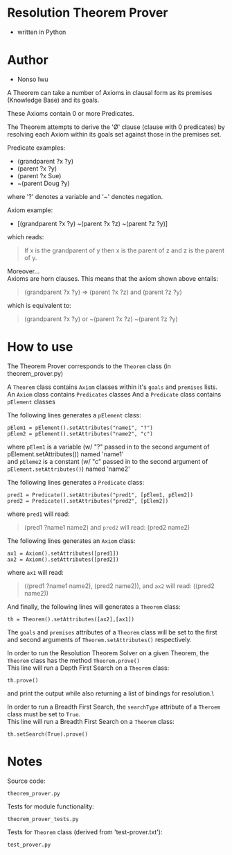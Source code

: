 # Resolution Theorem Prover
* written in Python

# Author
* Nonso Iwu

A Theorem can take a number of Axioms in clausal form as its premises (Knowledge Base) and its goals.

These Axioms contain 0 or more Predicates.

The Theorem attempts to derive the 'Ø' clause (clause with 0 predicates) by resolving each Axiom within its goals set against those in the premises set.

Predicate examples:
* (grandparent ?x ?y)
* (parent ?x ?y)
* (parent ?x Sue)
* ~(parent Doug ?y)

where '?' denotes a variable and '~' denotes negation.

Axiom example:
* [(grandparent ?x ?y) ~(parent ?x ?z) ~(parent ?z ?y)]

which reads:
> If x is the grandparent of y then x is the parent of z and z is the parent of y.

Moreover...\
Axioms are horn clauses. This means that the axiom shown above entails:
> (grandparent ?x ?y) => (parent ?x ?z) and (parent ?z ?y)

which is equivalent to:
> (grandparent ?x ?y) or ~(parent ?x ?z) ~(parent ?z ?y)

# How to use

The Theorem Prover corresponds to the ```Theorem``` class (in theorem_prover.py)

A ```Theorem``` class contains ```Axiom``` classes within it's ```goals``` and ```premises``` lists.
An ```Axiom``` class contains ```Predicates``` classes
And a ```Predicate``` class contains ```pElement``` classes

The following lines generates a ```pElement``` class:
```
pElem1 = pElement().setAttributes("name1", "?")
pElem2 = pElement().setAttributes("name2", "c")
```
where ```pElem1``` is a variable (w/ "?" passed in to the second argument of pElement.setAttributes()) named 'name1'\
and ```pEleme2``` is a constant (w/ "c" passed in to the second argument of ```pElement.setAttributes()```) named 'name2'

The following lines generates a ```Predicate``` class:	
```
pred1 = Predicate().setAttributes("pred1", [pElem1, pElem2])
pred2 = Predicate().setAttributes("pred2", [pElem2])
```
where ```pred1``` will read:
> (pred1 ?name1 name2)
and ```pred2``` will read:
> (pred2 name2)

The following lines generates an ```Axiom``` class:	
```
ax1 = Axiom().setAttributes([pred1])
ax2 = Axiom().setAttributes([pred2])
```
where ```ax1``` will read:
> ((pred1 ?name1 name2), (pred2 name2)), 
and ```ax2``` will read:
> ((pred2 name2))

And finally, the following lines will generates a ```Theorem``` class:
```
th = Theorem().setAttributes([ax2],[ax1])
```
The ```goals``` and ```premises``` attributes of a ```Theorem``` class will be set to the first and second arguments of ```Theorem.setAttributes()``` respectively.

In order to run the Resolution Theorem Solver on a given Theorem, the ```Theorem``` class has the method ```Theorem.prove()```\
This line will run a Depth First Search on a ```Theorem``` class:
```
th.prove()
``` 
and print the output while also returning a list of bindings for resolution.\

In order to run a Breadth First Search, the ```searchType``` attribute of a ```Theroem``` class must be set to ```True```.\
This line will run a Breadth First Search on a ```Theorem``` class:
```
th.setSearch(True).prove()
```

# Notes

Source code:
```
theorem_prover.py
```

Tests for module functionality: 
```
theorem_prover_tests.py
```

Tests for ```Theorem``` class (derived from 'test-prover.txt'):
```
test_prover.py
```
